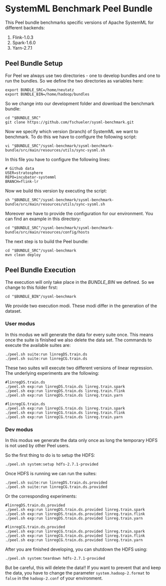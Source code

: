 # SystemML Benchmark Peel Bundle

This Peel bundle benchmarks specific versions of Apache SystemML for different backends: 
1) Flink-1.0.3
2) Spark-1.6.0
3) Yarn-2.7.1

## Peel Bundle Setup
For Peel we always use two directories - one to develop bundles and one to run the bundles. 
So we define the two directories as variables here:

```
export BUNDLE_SRC=/home/neutatz
export BUNDLE_BIN=/home/hadoop/bundles
```

So we change into our development folder and download the benchmark bundle:

```
cd "$BUNDLE_SRC"
git clone https://github.com/fschueler/sysml-benchmark.git
```

Now we specify which version (branch) of SystemML we want to benchmark. 
To do this we have to configure the following script:

```
vi "$BUNDLE_SRC"/sysml-benchmark/sysml-benchmark-bundle/src/main/resources/utils/sync-sysml.sh
```

In this file you have to configure the following lines:

```
# Github data
USER=stratosphere
REPO=incubator-systemml
BRANCH=flink-lr
```

Now we build this version by executing the script:
```
sh "$BUNDLE_SRC"/sysml-benchmark/sysml-benchmark-bundle/src/main/resources/utils/sync-sysml.sh
```

Moreover we have to provide the configuration for our environment. You can find an example in this directory:
```
cd "$BUNDLE_SRC"/sysml-benchmark/sysml-benchmark-bundle/src/main/resources/config/hosts
```

The next step is to build the Peel bundle:
```
cd "$BUNDLE_SRC"/sysml-benchmark
mvn clean deploy
```

<!--
Now everything is built. So we need to copy the Peel bundle to the folder where we actually run it.
```
mkdir "$BUNDLE_BIN"/sysml-benchmark # create directory if not yet existent
rm -R "$BUNDLE_BIN"/sysml-benchmark/* # clean directory
cp -R "$BUNDLE_SRC"/sysml-benchmark/sysml-benchmark-bundle/target/sysml-benchmark/* "$BUNDLE_BIN"/sysml-benchmark/
cp -R "$BUNDLE_SRC"/sysml-benchmark/sysml-benchmark-bundle/src/main/resources/apps/* "$BUNDLE_BIN"/sysml-benchmark/apps/
```
-->

## Peel Bundle Execution

The execution will only take place in the _BUNDLE_BIN_ we defined. So we change to this folder first:
```
cd "$BUNDLE_BIN"/sysml-benchmark
```

We provide two execution modi. These modi differ in the generation of the dataset. 

### User modus
In this modus we will generate the data for every suite once. 
This means once the suite is finished we also delete the data set.
The commands to execute the available suites are:
```
./peel.sh suite:run linregDS.train.ds
./peel.sh suite:run linregCG.train.ds
```
These two suites will execute two different versions of linear regression. 
The underlying experiments are the following:
```
#linregDS.train.ds
./peel.sh exp:run linregDS.train.ds linreg.train.spark
./peel.sh exp:run linregDS.train.ds linreg.train.flink
./peel.sh exp:run linregDS.train.ds linreg.train.yarn

#linregCG.train.ds
./peel.sh exp:run linregCG.train.ds linreg.train.spark
./peel.sh exp:run linregCG.train.ds linreg.train.flink
./peel.sh exp:run linregCG.train.ds linreg.train.yarn

```

### Dev modus
In this modus we generate the data only once as long the temporary HDFS is not used by other Peel users.

So the first thing to do is to setup the HDFS:

```
./peel.sh system:setup hdfs-2.7.1-provided
```

Once HDFS is running we can run the suites:
```
./peel.sh suite:run linregDS.train.ds.provided
./peel.sh suite:run linregCG.train.ds.provided
```

Or the corresponding experiments:
```
#linregDS.train.ds.provided
./peel.sh exp:run linregDS.train.ds.provided linreg.train.spark
./peel.sh exp:run linregDS.train.ds.provided linreg.train.flink
./peel.sh exp:run linregDS.train.ds.provided linreg.train.yarn

#linregCG.train.ds.provided
./peel.sh exp:run linregCG.train.ds.provided linreg.train.spark
./peel.sh exp:run linregCG.train.ds.provided linreg.train.flink
./peel.sh exp:run linregCG.train.ds.provided linreg.train.yarn

```

After you are finished developing, you can shutdown the HDFS using:
```
./peel.sh system:teardown hdfs-2.7.1-provided
```
But be careful, this will delete the data!! If you want to prevent that and keep the data, you have to change the parameter `system.hadoop-2.format` to `false` in the `hadoop-2.conf` of your environment.
